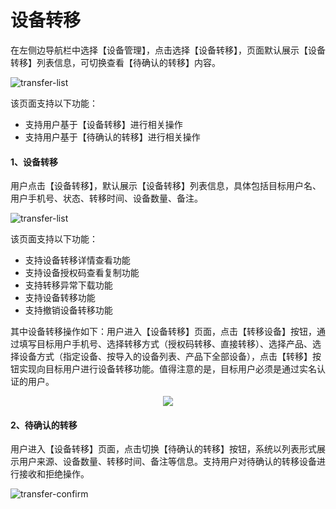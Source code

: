 # **设备转移**  

在左侧边导航栏中选择【设备管理】，点击选择【设备转移】，页面默认展示【设备转移】列表信息，可切换查看【待确认的转移】内容。

![transfer-list](/images/device-management/device-transfer/transfer-list.png)

该页面支持以下功能：

- 支持用户基于【设备转移】进行相关操作  
- 支持用户基于【待确认的转移】进行相关操作  

#### **1、设备转移**  

用户点击【设备转移】，默认展示【设备转移】列表信息，具体包括目标用户名、用户手机号、状态、转移时间、设备数量、备注。

![transfer-list](/images/device-management/device-transfer/transfer-list.png)

该页面支持以下功能：

- 支持设备转移详情查看功能
- 支持设备授权码查看复制功能
- 支持转移异常下载功能
- 支持设备转移功能
- 支持撤销设备转移功能

其中设备转移操作如下：用户进入【设备转移】页面，点击【转移设备】按钮，通过填写目标用户手机号、选择转移方式（授权码转移、直接转移）、选择产品、选择设备方式（指定设备、按导入的设备列表、产品下全部设备），点击【转移】按钮实现向目标用户进行设备转移功能。值得注意的是，目标用户必须是通过实名认证的用户。

<div align=center><img src ="/images/device-management/device-transfer/device-transfer-edit.png"/></div>

#### **2、待确认的转移**  

用户进入【设备转移】页面，点击切换【待确认的转移】按钮，系统以列表形式展示用户来源、设备数量、转移时间、备注等信息。支持用户对待确认的转移设备进行接收和拒绝操作。

![transfer-confirm](/images/device-management/device-transfer/transfer-confirm.png)





